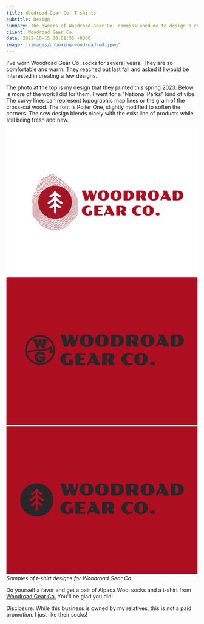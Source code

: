 ```yaml
---
title: Woodroad Gear Co. T-shirts
subtitle: Design
summary: The owners of Woodroad Gear Co. commissioned me to design a collection of t-shirts for 2023. I aligned with their existing style and extended it to include new fonts to give a fresh feeling for the new season.
client: Woodroad Gear Co.
date: 2022-10-15 08:01:35 +0300
image: '/images/unboxing-woodroad-md.jpeg'
---
```


I've worn Woodroad Gear Co. socks for several years. They are so comfortable and warm. They reached out last fall and asked if I would be interested in creating a few designs. 

The photo at the top is my design that they printed this spring 2023. Below is more of the work I did for them. I went for a "National Parks" kind of vibe. The curvy lines can represent topographic map lines or the grain of the cross-cut wood. The font is Poller One, slightly modified to soften the corners. The new design blends nicely with the exist line of products while still being fresh and new.

<div class="gallery-box">
  <div class="gallery">
    <img src="/images/woodroad-01.png" loading="lazy" alt="Woodroad Gear Co. sample t-shirt design">
    <img src="/images/woodroad-02.png" loading="lazy" alt="Woodroad Gear Co. sample t-shirt design">
    <img src="/images/woodroad-03.png" loading="lazy" alt="Woodroad Gear Co. sample t-shirt design">
  </div>
  <em>Samples of t-shirt designs for Woodroad Gear Co.</em>
</div>

Do yourself a favor and get a pair of Alpaca Wool socks and a t-shirt from [Woodroad Gear Co.](https://woodroadgear.com/) You'll be glad you did!

Disclosure: While this business is owned by my relatives, this is not a paid promotion. I just like their socks! 